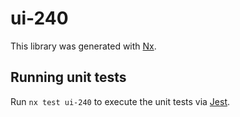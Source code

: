 # ui-240

This library was generated with [Nx](https://nx.dev).

## Running unit tests

Run `nx test ui-240` to execute the unit tests via [Jest](https://jestjs.io).
